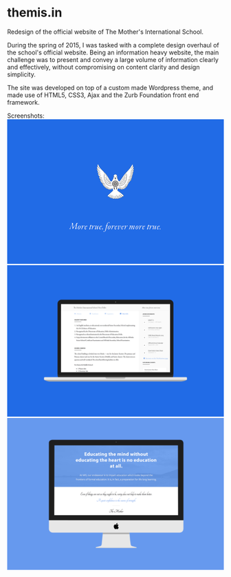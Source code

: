 # themis.in
Redesign of the official website of The Mother's International School. 

During the spring of 2015, I was tasked with a complete design overhaul of the school's official website. Being an information heavy website, the main challenge was to present and convey a large volume of information clearly and effectively, without compromising on content clarity and design simplicity.  

The site was developed on top of a custom made Wordpress theme, and made use of HTML5, CSS3, Ajax and the Zurb Foundation front end framework.  

Screenshots:  
![loader screen](https://raw.githubusercontent.com/Shreyvardhan/themis.in/master/img/mis1.png)
![mockup1](https://raw.githubusercontent.com/Shreyvardhan/themis.in/master/img/mis2.png)
![mockup2](https://raw.githubusercontent.com/Shreyvardhan/themis.in/master/img/mis3.png)
